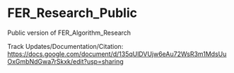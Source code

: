 # FER_Research_Public
Public version of FER_Algorithm_Research

Track Updates/Documentation/Citation: https://docs.google.com/document/d/135qUlDVUjw6eAu72WsR3m1MdsUuOxGmbNdGwa7rSkxk/edit?usp=sharing 

